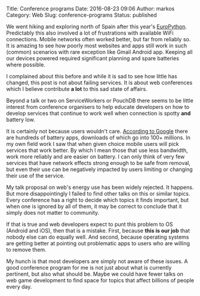 Title: Conference programs
Date: 2016-08-23 09:06
Author: markos
Category: Web
Slug: conference-programs
Status: published

We went hiking and exploring north of Spain after this year's [EuroPython](http://http://ep2016.europython.eu/). Predictably this also involved a lot of frustrations with available WiFi connections. Mobile networks often worked better, but far from reliably so. It is amazing to see how poorly most websites and apps still work in such (common) scenarios with rare exception like Gmail Android app. Keeping all our devices powered required significant planning and spare batteries where possible.

I complained about this before and while it is sad to see how little has changed, this post is not about failing services. It is about web conferences which I believe contribute **a lot** to this sad state of affairs.

Beyond a talk or two on ServiceWorkers or PouchDB there seems to be little interest from conference organisers to help educate developers on how to develop services that continue to work well when connection is spotty **and** battery low.

It is certainly not because users wouldn't care. [According to Google](https://www.youtube.com/watch?v=VC2Hlb22mZM#t=1m05) there are hundreds of battery apps, downloads of which go into 100+ millions. In my own field work I saw that when given choice mobile users will pick services that work better. By which I mean those that use less bandwidth, work more reliably and are easier on battery. I can only think of very few services that have network effects strong enough to be safe from removal, but even their use can be negatively impacted by users limiting or changing their use of the service.

My talk proposal on web's energy use has been widely rejected. It happens. But more disappointingly I failed to find other talks on this or similar topics. Every conference has a right to decide which topics it finds important, but when one is ignored by all of them, it may be correct to conclude that it simply does not matter to community.

If that is true and web developers expect to punt this problem to OS (Android and iOS), then that is a mistake. First, because **this is our job** that nobody else can do equally well. And second, because operating systems are getting better at pointing out problematic apps to users who are willing to remove them.

My hunch is that most developers are simply not aware of these issues. A good conference program for me is not just about what is currently pertinent, but also what should be. Maybe we could have fewer talks on web game development to find space for topics that affect billions of people every day.
